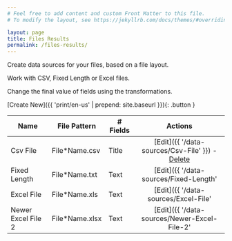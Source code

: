 ```yaml
---
# Feel free to add content and custom Front Matter to this file.
# To modify the layout, see https://jekyllrb.com/docs/themes/#overriding-theme-defaults

layout: page
title: Files Results
permalink: /files-results/
---
```


Create data sources for your files, based on a file layout.

Work with CSV, Fixed Length or Excel files.

Change the final value of fields using the transformations.

[Create New]({{ 'print/en-us'  | prepend: site.baseurl }}){: .button }

| Name               | File Pattern   | # Fields    | Actions               |
| ------------------ | -------------- | ----------- | :-------------------: |
| Csv File           | File*Name.csv  | Title       | [Edit]({{ '/data-sources/Csv-File' }}) - [Delete]() |
| Fixed Length       | File*Name.txt  | Text        | [Edit]({{ '/data-sources/Fixed-Length'  | prepend: site.baseurl }}) - [Delete]() |
| Excel File         | File*Name.xls  | Text        | [Edit]({{ '/data-sources/Excel-File'  | prepend: site.baseurl }}) - [Delete]() |
| Newer Excel File 2 | File*Name.xlsx | Text        | [Edit]({{ '/data-sources/Newer-Excel-File-2'  | prepend: site.baseurl }}) - [Delete]() |